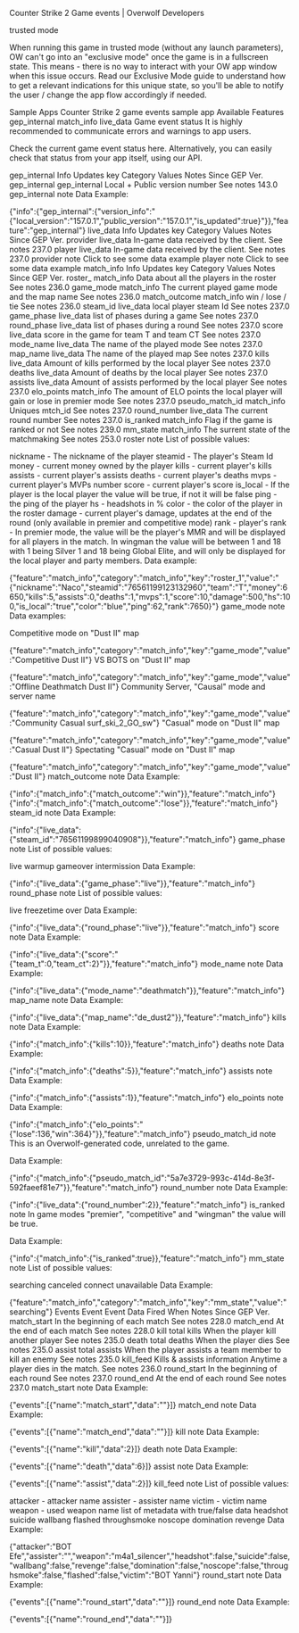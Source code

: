 Counter Strike 2 Game events | Overwolf Developers

trusted mode

When running this game in trusted mode (without any launch parameters), OW can't go into an "exclusive mode" once the game is in a fullscreen state. This means - there is no way to interact with your OW app window when this issue occurs. Read our Exclusive Mode guide to understand how to get a relevant indications for this unique state, so you'll be able to notify the user / change the app flow accordingly if needed.

Sample Apps​
Counter Strike 2 game events sample app
Available Features​
gep_internal
match_info
live_data
Game event status​
It is highly recommended to communicate errors and warnings to app users.

Check the current game event status here. Alternatively, you can easily check that status from your app itself, using our API.

gep_internal​
Info Updates​
key	Category	Values	Notes	Since GEP Ver.
gep_internal	gep_internal	Local + Public version number	See notes	143.0
gep_internal note​
Data Example:

{"info":{"gep_internal":{"version_info":"{"local_version":"157.0.1","public_version":"157.0.1","is_updated":true}"}},"feature":"gep_internal"}
live_data​
Info Updates​
key	Category	Values	Notes	Since GEP Ver.
provider	live_data	In-game data received by the client.	See notes	237.0
player	live_data	In-game data received by the client.	See notes	237.0
provider note​
Click to see some data example
player note​
Click to see some data example
match_info​
Info Updates​
key	Category	Values	Notes	Since GEP Ver.
roster_	match_info	Data about all the players in the roster	See notes	236.0
game_mode	match_info	The current played game mode and the map name	See notes	236.0
match_outcome	match_info	win / lose / tie	See notes	236.0
steam_id	live_data	local player steam Id	See notes	237.0
game_phase	live_data	list of phases during a game	See notes	237.0
round_phase	live_data	list of phases during a round	See notes	237.0
score	live_data	score in the game for team T and team CT	See notes	237.0
mode_name	live_data	The name of the played mode	See notes	237.0
map_name	live_data	The name of the played map	See notes	237.0
kills	live_data	Amount of kills performed by the local player	See notes	237.0
deaths	live_data	Amount of deaths by the local player	See notes	237.0
assists	live_data	Amount of assists performed by the local player	See notes	237.0
elo_points	match_info	The amount of ELO points the local player will gain or lose in premier mode	See notes	237.0
pseudo_match_id	match_info	Uniques mtch_id	See notes	237.0
round_number	live_data	The current round number	See notes	237.0
is_ranked	match_info	Flag if the game is ranked or not	See notes	239.0
mm_state	match_info	The surrent state of the matchmaking	See notes	253.0
roster note​
List of possible values:

nickname - The nickname of the player
steamid - The player's Steam Id
money - current money owned by the player
kills - current player's kills
assists - current player's assists
deaths - current player's deaths
mvps - current player's MVPs number
score - current player's score
is_local - If the player is the local player the value will be true, if not it will be false
ping - the ping of the player
hs - headshots in %
color - the color of the player in the roster
damage - current player's damage, updates at the end of the round (only available in premier and competitive mode)
rank - player's rank - In premier mode, the value will be the player's MMR and will be displayed for all players in the match. In wingman the value will be between 1 and 18 with 1 being Silver 1 and 18 being Global Elite, and will only be displayed for the local player and party members.
Data example:

{"feature":"match_info","category":"match_info","key":"roster_1","value":"{\"nickname\":\"Naco\",\"steamid\":\"76561199123132960\",\"team\":\"T\",\"money\":6650,\"kills\":5,\"assists\":0,\"deaths\":1,\"mvps\":1,\"score\":10,\"damage\":500,\"hs\":100,\"is_local\":\"true\",\"color\":\"blue\",\"ping\":62,\"rank\":7650}"}
game_mode note​
Data examples:

Competitive mode on "Dust II" map

{"feature":"match_info","category":"match_info","key":"game_mode","value":"Competitive Dust II"}
VS BOTS on "Dust II" map

{"feature":"match_info","category":"match_info","key":"game_mode","value":"Offline Deathmatch Dust II"}
Community Server, "Causal" mode and server name

{"feature":"match_info","category":"match_info","key":"game_mode","value":"Community Casual surf_ski_2_GO_sw"}
"Casual" mode on "Dust II" map

{"feature":"match_info","category":"match_info","key":"game_mode","value":"Casual Dust II"}
Spectating "Casual" mode on "Dust II" map

{"feature":"match_info","category":"match_info","key":"game_mode","value":"Dust II"}
match_outcome note​
Data Example:

{"info":{"match_info":{"match_outcome":"win"}},"feature":"match_info"}
{"info":{"match_info":{"match_outcome":"lose"}},"feature":"match_info"}
steam_id note​
Data Example:

{"info":{"live_data":{"steam_id":"76561199899040908"}},"feature":"match_info"}
game_phase note​
List of possible values:

live
warmup
gameover
intermission
Data Example:

{"info":{"live_data":{"game_phase":"live"}},"feature":"match_info"}
round_phase note​
List of possible values:

live
freezetime
over
Data Example:

{"info":{"live_data":{"round_phase":"live"}},"feature":"match_info"}
score note​
Data Example:

{"info":{"live_data":{"score":"{\"team_t\":0,\"team_ct\":2}"}},"feature":"match_info"}
mode_name note​
Data Example:

{"info":{"live_data":{"mode_name":"deathmatch"}},"feature":"match_info"}
map_name note​
Data Example:

{"info":{"live_data":{"map_name":"de_dust2"}},"feature":"match_info"}
kills note​
Data Example:

{"info":{"match_info":{"kills":10}},"feature":"match_info"}
deaths note​
Data Example:

{"info":{"match_info":{"deaths":5}},"feature":"match_info"}
assists note​
Data Example:

{"info":{"match_info":{"assists":1}},"feature":"match_info"}
elo_points note​
Data Example:

{"info":{"match_info":{"elo_points":"{\"lose\":136,\"win\":364}"}},"feature":"match_info"}
pseudo_match_id note​
This is an Overwolf-generated code, unrelated to the game.

Data Example:

{"info":{"match_info":{"pseudo_match_id":"5a7e3729-993c-414d-8e3f-592faeef81e7"}},"feature":"match_info"}
round_number note​
Data Example:

{"info":{"live_data":{"round_number":2}},"feature":"match_info"}
is_ranked note​
In game modes "premier", "competitive" and "wingman" the value will be true.

Data Example:

{"info":{"match_info":{"is_ranked":true}},"feature":"match_info"}
mm_state note​
List of possible values:

searching
canceled
connect
unavailable
Data Example:

{"feature":"match_info","category":"match_info","key":"mm_state","value":"searching"}
Events​
Event	Event Data	Fired When	Notes	Since GEP Ver.
match_start		In the beginning of each match	See notes	228.0
match_end		At the end of each match	See notes	228.0
kill	total kills	When the player kill another player	See notes	235.0
death	total deaths	When the player dies	See notes	235.0
assist	total assists	When the player assists a team member to kill an enemy	See notes	235.0
kill_feed	Kills & assists information	Anytime a player dies in the match.	See notes	236.0
round_start		In the beginning of each round	See notes	237.0
round_end		At the end of each round	See notes	237.0
match_start note​
Data Example:

{"events":[{"name":"match_start","data":""}]}
match_end note​
Data Example:

{"events":[{"name":"match_end","data":""}]}
kill note​
Data Example:

{"events":[{"name":"kill","data":2}]}
death note​
Data Example:

{"events":[{"name":"death","data":6}]}
assist note​
Data Example:

{"events":[{"name":"assist","data":2}]}
kill_feed note​
List of possible values:

attacker - attacker name
assister - assister name
victim - victim name
weapon - used weapon name
list of metadata with true/false data
headshot
suicide
wallbang
flashed
throughsmoke
noscope
domination
revenge
Data Example:

{\"attacker\":\"BOT Efe\",\"assister\":\"\",\"weapon\":\"m4a1_silencer\",\"headshot\":false,\"suicide\":false,\"wallbang\":false,\"revenge\":false,\"domination\":false,\"noscope\":false,\"throughsmoke\":false,\"flashed\":false,\"victim\":\"BOT Yanni\"}
round_start note​
Data Example:

{"events":[{"name":"round_start","data":""}]}
round_end note​
Data Example:

{"events":[{"name":"round_end","data":""}]}